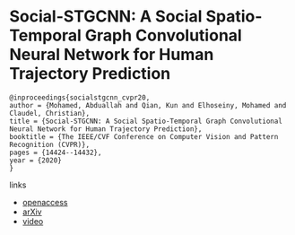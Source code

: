 # Social-STGCNN: A Social Spatio-Temporal Graph Convolutional Neural Network for Human Trajectory Prediction

```
@inproceedings{socialstgcnn_cvpr20,
author = {Mohamed, Abduallah and Qian, Kun and Elhoseiny, Mohamed and Claudel, Christian},
title = {Social-STGCNN: A Social Spatio-Temporal Graph Convolutional Neural Network for Human Trajectory Prediction},
booktitle = {The IEEE/CVF Conference on Computer Vision and Pattern Recognition (CVPR)},
pages = {14424--14432},
year = {2020}
}
```

links
- [openaccess](http://openaccess.thecvf.com/content_CVPR_2020/html/Mohamed_Social-STGCNN_A_Social_Spatio-Temporal_Graph_Convolutional_Neural_Network_for_Human_CVPR_2020_paper.html)
- [arXiv](https://arxiv.org/abs/2002.11927)
- [video](https://www.youtube.com/watch?v=Yi9rVHJM8WY)
